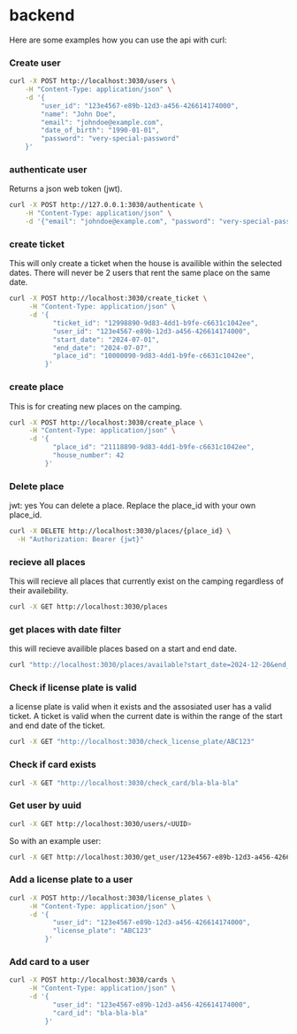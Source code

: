 # backend

Here are some examples how you can use the api with curl:

### Create user

```bash
curl -X POST http://localhost:3030/users \
    -H "Content-Type: application/json" \
    -d '{
        "user_id": "123e4567-e89b-12d3-a456-426614174000",
        "name": "John Doe",
        "email": "johndoe@example.com",
        "date_of_birth": "1990-01-01",
        "password": "very-special-password"
    }'
```

### authenticate user

Returns a json web token (jwt).

```bash
curl -X POST http://127.0.0.1:3030/authenticate \
    -H "Content-Type: application/json" \
    -d '{"email": "johndoe@example.com", "password": "very-special-password"}'
```

### create ticket

This will only create a ticket when the house is availible within the selected dates.
There will never be 2 users that rent the same place on the same date.

```bash
curl -X POST http://localhost:3030/create_ticket \
     -H "Content-Type: application/json" \
     -d '{
           "ticket_id": "12998890-9d83-4dd1-b9fe-c6631c1042ee",
           "user_id": "123e4567-e89b-12d3-a456-426614174000",
           "start_date": "2024-07-01",
           "end_date": "2024-07-07",
           "place_id": "10000090-9d83-4dd1-b9fe-c6631c1042ee",
         }'
```

### create place

This is for creating new places on the camping.

```bash
curl -X POST http://localhost:3030/create_place \
     -H "Content-Type: application/json" \
     -d '{
           "place_id": "21118890-9d83-4dd1-b9fe-c6631c1042ee",
           "house_number": 42
         }'
```

### Delete place

jwt: yes
You can delete a place. Replace the place_id with your own place_id.

```bash
curl -X DELETE http://localhost:3030/places/{place_id} \
  -H "Authorization: Bearer {jwt}"
```

### recieve all places

This will recieve all places that currently exist on the camping regardless of their availebility.

```bash
curl -X GET http://localhost:3030/places
```

### get places with date filter

this will recieve availible places based on a start and end date.

```bash
curl "http://localhost:3030/places/available?start_date=2024-12-20&end_date=2024-12-25"
```

### Check if license plate is valid
a license plate is valid when it exists and the assosiated user has a valid ticket. A ticket is valid when the current date is within the range of the start and end date of the ticket.

```bash
curl -X GET "http://localhost:3030/check_license_plate/ABC123"
```

### Check if card exists

```bash
curl -X GET "http://localhost:3030/check_card/bla-bla-bla"
```

### Get user by uuid

```bash
curl -X GET http://localhost:3030/users/<UUID>
```

So with an example user:

```bash
curl -X GET http://localhost:3030/get_user/123e4567-e89b-12d3-a456-426614174000
```


### Add a license plate to a user

```bash
curl -X POST http://localhost:3030/license_plates \
     -H "Content-Type: application/json" \
     -d '{
           "user_id": "123e4567-e89b-12d3-a456-426614174000",
           "license_plate": "ABC123"
         }'
```

### Add card to a user

```bash
curl -X POST http://localhost:3030/cards \
     -H "Content-Type: application/json" \
     -d '{
           "user_id": "123e4567-e89b-12d3-a456-426614174000",
           "card_id": "bla-bla-bla"
         }'
```